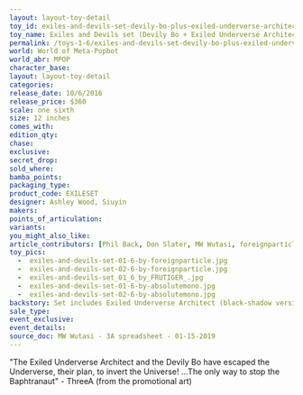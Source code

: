 ```yaml
---
layout: layout-toy-detail 
toy_id: exiles-and-devils-set-devily-bo-plus-exiled-underverse-architect-plus-stroll-botx
toy_name: Exiles and Devils set (Devily Bo + Exiled Underverse Architect + Stroll Botx)
permalink: /toys-1-6/exiles-and-devils-set-devily-bo-plus-exiled-underverse-architect-plus-stroll-botx.html
world: World of Meta-Popbot
world_abr: MPOP
character_base: 
layout: layout-toy-detail
categories: 
release_date: 10/6/2016
release_price: $360 
scale: one sixth
size: 12 inches
comes_with: 
edition_qty: 
chase: 
exclusive: 
secret_drop: 
sold_where: 
bamba_points: 
packaging_type: 
product_code: EXILESET
designer: Ashley Wood, Siuyin
makers: 
points_of_articulation: 
variants: 
you_might_also_like: 
article_contributors: [Phil Back, Don Slater, MW Wutasi, foreignparticle, frutiger_, absolutemono]
toy_pics: 
  -  exiles-and-devils-set-01-6-by-foreignparticle.jpg
  -  exiles-and-devils-set-02-6-by-foreignparticle.jpg
  -  exiles-and-devils-set_01_6_by_FRUTIGER_.jpg
  -  exiles-and-devils-set-01-6-by-absolutemono.jpg
  -  exiles-and-devils-set-02-6-by-absolutemono.jpg
backstory: Set includes Exiled Underverse Architect (black-shadow version of Ashley Wood, 1971 No Name TK) and Devily Bo (black and red devil version of Bo the Rabbit Tamer), and the Underverse Device 49.
sale_type: 
event_exclusive: 
event_details: 
source_doc: MW Wutasi - 3A spreadsheet - 01-15-2019
---
```

"The Exiled Underverse Architect and the Devily Bo have escaped the Underverse, their plan, to invert the Universe! ...The only way to stop the Baphtranaut" - ThreeA (from the promotional art)